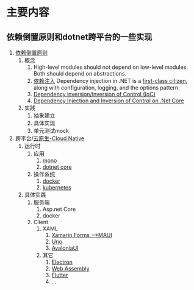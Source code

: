 # 主要内容

## 依赖倒置原则和dotnet跨平台的一些实现

1. [依赖倒置原则](https://en.wikipedia.org/wiki/Dependency_inversion_principle)
   1. 概念
      1. High-level modules should not depend on low-level modules. Both should depend on abstractions.
      2. [依赖注入](https://docs.microsoft.com/en-us/dotnet/core/extensions/dependency-injection)
            Dependency injection in .NET is a [first-class citizen](https://en.wikipedia.org/wiki/First-class_citizen), along with configuration, logging, and the options pattern.
      3. [Dependency inversion/Inversion of Control (IoC)](https://docs.microsoft.com/en-us/dotnet/architecture/modern-web-apps-azure/architectural-principles#dependency-inversion)
      4. [Dependency Injection and Inversion of Control on .Net Core](https://alexalvess.medium.com/dependency-injection-and-inversion-of-control-on-net-core-3136fe98b72)
   2. 实践
      1. 抽象建立
      2. 具体实现
      3. 单元测试mock
2. 跨平台/[云原生-Cloud Native](https://docs.microsoft.com/en-us/dotnet/architecture/cloud-native/definition)
   1. 运行时
      1. 应用
         1. [mono](https://github.com/mono/mono)
         2. [dotnet core](https://github.com/dotnet/runtime)
      2. 操作系统
         1. [docker](https://github.com/dotnet/runtime)
         2. [kubernetes](https://kubernetes.io/)
   2. 具体实践
      1. 服务端
         1. Asp.net Core
         2. docker
      2. Client
         1. XAML
            1. [Xamarin.Forms -->MAUI](https://github.com/dotnet/maui)
            2. [Uno](https://github.com/unoplatform/uno)
            3. [AvaloniaUI](https://github.com/AvaloniaUI/Avalonia)
         2. 其它
            1. [Electron](https://itnext.io/create-desktop-with-electron-react-and-c-86f9765809b7)
            2. [Web Assembly](https://medium.com/young-coder/blazor-desktop-the-electron-for-net-ecdcf5c30027)
            3. [Flutter](https://flutter.cn/desktop)
            4. ...
